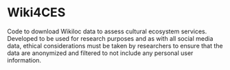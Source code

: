 # Wiki4CES
Code to download Wikiloc data to assess cultural ecosystem services.
Developed to be used for research purposes and as with all social media data, ethical considerations must be taken by researchers to ensure that the data are anonymized and filtered to not include any personal user information.

